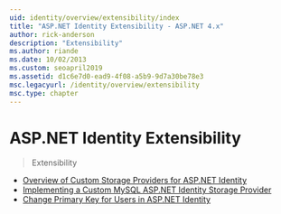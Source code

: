 ```yaml
---
uid: identity/overview/extensibility/index
title: "ASP.NET Identity Extensibility - ASP.NET 4.x"
author: rick-anderson
description: "Extensibility"
ms.author: riande
ms.date: 10/02/2013
ms.custom: seoapril2019
ms.assetid: d1c6e7d0-ead9-4f08-a5b9-9d7a30be78e3
msc.legacyurl: /identity/overview/extensibility
msc.type: chapter
---
```

# ASP.NET Identity Extensibility

> Extensibility

- [Overview of Custom Storage Providers for ASP.NET Identity](overview-of-custom-storage-providers-for-aspnet-identity.md)
- [Implementing a Custom MySQL ASP.NET Identity Storage Provider](implementing-a-custom-mysql-aspnet-identity-storage-provider.md)
- [Change Primary Key for Users in ASP.NET Identity](change-primary-key-for-users-in-aspnet-identity.md)
